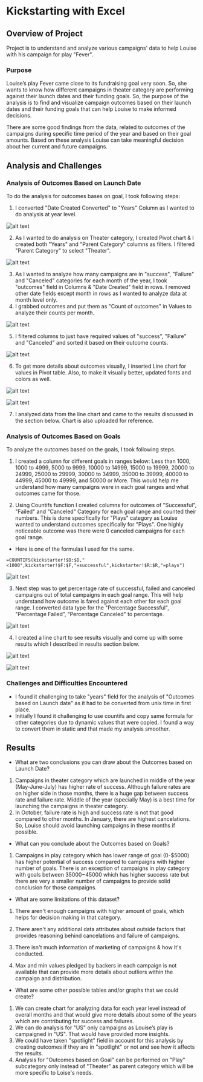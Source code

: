 # Kickstarting with Excel

## Overview of Project

Project is to understand and analyze various campaigns' data to help Louise with his campaign for play "Fever".

### Purpose

Louise’s play Fever came close to its fundraising goal very soon. So, she wants to know how different campaigns in theater category are performing against their launch dates and their funding goals. So, the purpose of the analysis is to find and visualize campaign outcomes based on their launch dates and their funding goals that can help Louise to make informed decisions.

There are some good findings from the data, related to outcomes of the campaigns during specific time period of the year and based on their goal amounts. Based on these analysis Louise can take meaningful decision about her current and future campaigns.

## Analysis and Challenges

### Analysis of Outcomes Based on Launch Date

To do the analysis for outcomes bases on goal, I took following steps:

1. I converted "Date Created Converted" to "Years" Column as I wanted to do analysis at year level.

![alt text](https://github.com/hemalis/excel_challenge/blob/main/resources/analysis_images/anal1/years.png?raw=true)

2. As I wanted to do analysis on Theater category, I created Pivot chart & I created both "Years" and "Parent Category" columns as filters. I filtered "Parent Category" to select "Theater".

![alt text](https://github.com/hemalis/excel_challenge/blob/main/resources/analysis_images/anal1/theater.png)

3. As I wanted to analyze how many campaigns are in "success", "Failure" and "Canceled" categories for each month of the year, I took "outcomes" field in Columns & "Date Created" field in rows. I removed other date fields except month in rows as I wanted to analyze data at month level only.
4. I grabbed outcomes and put them as "Count of outcomes" in Values to analyze their counts per month.

![alt text](https://github.com/hemalis/excel_challenge/blob/main/resources/analysis_images/anal1/pivot.png)


5. I filtered columns to just have required values of "success", "Failure" and "Canceled" and sorted it based on their outcome counts.

![alt text](https://github.com/hemalis/excel_challenge/blob/main/resources/analysis_images/anal1/filter.png?raw=true)


6. To get more details about outcomes visually, I inserted Line chart for values in Pivot table. Also, to make it visually better, updated fonts and colors as well.

![alt text](https://github.com/hemalis/excel_challenge/blob/main/resources/analysis_images/anal1/pivot%20output.png?raw=true)

![alt text](https://github.com/hemalis/excel_challenge/blob/main/resources/analysis_images/anal1/chart.png?raw=true)


7. I analyzed data from the line chart and came to the results discussed in the section below. Chart is also uploaded for reference.

### Analysis of Outcomes Based on Goals

To analyze the outcomes based on the goals, I took following steps.

1. I created a column for different goals in ranges below: Less than 1000, 1000 to 4999, 5000 to 9999, 10000 to 14999, 15000 to 19999, 20000 to 24999, 25000 to 29999, 30000 to 34999, 35000 to 39999, 40000 to 44999, 45000 to 49999, and 50000 or More. This would help me understand how many campaigns were in each goal ranges and what outcomes came for those.

2. Using Countifs function I created columns for outcomes of "Successful", "Failed" and "Canceled" Category for each goal range and counted their numbers. This is done specifically for "Plays" category as Louise wanted to understand outcomes specifically for "Plays". One highly noticeable outcome was there were 0 canceled campaigns for each goal range.

- Here is one of the formulas I used for the same.

`=COUNTIFS(kickstarter!$D:$D,"<1000",kickstarter!$F:$F,"=successful",kickstarter!$R:$R,"=plays")`

![alt text](https://github.com/hemalis/excel_challenge/blob/main/resources/analysis_images/anal2/total%20outcomes.png?raw=true)


3. Next step was to get percentage rate of successful, failed and canceled campaigns out of total campaigns in each goal range. This will help understand how outcome is fared against each other for each goal range. I converted data type for the "Percentage Successful", "Percentage Failed”, “Percentage Canceled" to percentage.

![alt text](https://github.com/hemalis/excel_challenge/blob/main/resources/analysis_images/anal2/percentage%20outcomes.png?raw=true)

4. I created a line chart to see results visually and come up with some results which I described in results section below.

![alt text](https://github.com/hemalis/excel_challenge/blob/main/resources/analysis_images/anal2/full%20table.png?raw=true)

![alt text](https://github.com/hemalis/excel_challenge/blob/main/resources/analysis_images/anal2/chart2.png?raw=true)


### Challenges and Difficulties Encountered

- I found it challenging to take "years" field for the analysis of "Outcomes based on Launch date" as it had to be converted from unix time in first place.
- Initially I found it challenging to use countifs and copy same formula for other categories due to dynamic values that were copied. I found a way to convert them in static and that made my analysis smoother.

## Results

- What are two conclusions you can draw about the Outcomes based on Launch Date?

1. Campaigns in theater category which are launched in middle of the year (May-June-July) has higher rate of success. Although failure rates are on higher side in those months, there is a huge gap between success rate and failure rate. Middle of the year (specially May) is a best time for launching the campaigns in theater category.
2. In October, failure rate is high and success rate is not that good compared to other months. In January, there are highest cancelations. So, Louise should avoid launching campaigns in these months if possible.

- What can you conclude about the Outcomes based on Goals?

1. Campaigns in play category which has lower range of goal (0-$5000) has higher potential of success compared to campaigns with higher number of goals. There is an exception of campaigns in play category with goals between $35000-$45000 which has higher success rate but there are very a smaller number of campaigns to provide solid conclusion for those campaigns.

- What are some limitations of this dataset?

1. There aren't enough campaigns with higher amount of goals, which helps for decision making in that category.

2. There aren't any additional data attributes about outside factors that provides reasoning behind cancelations and failure of campaigns.

3. There isn't much information of marketing of campaigns & how it's conducted.
4. Max and min values pledged by backers in each campaign is not available that can provide more details about outliers within the campaign and distribution.

- What are some other possible tables and/or graphs that we could create?

1. We can create chart for analyzing data for each year level instead of overall months and that would give more details about some of the years which are contributing for success and failures.
2. We can do analysis for "US" only campaigns as Louise’s play is campaigned in "US". That would have provided more insights.
3. We could have taken "spotlight" field in account for this analysis by creating outcomes if they are in "spotlight" or not and see how it affects the results.
4. Analysis for "Outcomes based on Goal" can be performed on "Play" subcategory only instead of "Theater" as parent category which will be more specific to Loise's needs.
